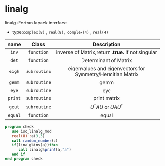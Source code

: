 # linalg
linalg :Fortran lapack interface 

- type:`complex(8)` , `real(8)`,` complex)4)` , `real(4)`

| name    | Class        | Description                                                |
|   :-:   |   :-:        |:-:                                                         |
| `inv`   | `function`   | inverse of Matrix,return **.true.** if not singular        |
| `det`   | `function`   | Determinant of Matrix                                      |
| `eigh`  | `subroutine` | eigenvalues and eigenvectors for Symmetry/Hermitian Matrix |
| `gemm`  | `subroutine` | gemm                                                       |
| `eye`   | `subroutine` | eye                                                        |
| `print` | `subroutine` | print matrix                                               |
| `geut`  | `subroutine` | $U^{\dagger}AU$ or $UAU^{\dagger}$                         |
| `equal` | `function`   | equal                                                      |

```fortran
program check
   use iso_linalg_mod
   real(8)::a(3,3)
   call random_number(a)
   if(linalg%inv(a))then
      call linalg%print(a,"a")
   end if
end program check

```
